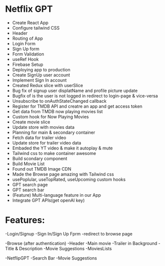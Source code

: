 # Netflix GPT

- Create React App
- Configure tailwind CSS
- Header
- Routing of App
- Login Form
- Sign Up form
- Form Validation
- useRef Hook
- Firebase Setup
- Deploying app to production
- Create SignUp user account
- Implement Sign In account
- Created Redux slice with userSlice
- Bug fix of signup user displatName and profile picture update
- Bugfix of is the user is not logged in redirect to login-page & vice-versa
- Unsubscribe to onAuthStateChanged callback
- Register for TMDB API and creatre an app and get access token
- Get data from TMDB now playing movies list
- Custom hook for Now Playing Movies
- Create movie slice
- Update store with movies data
- Planning for main & secondary container
- Fetch data for trailer video
- Update store for trailer video data
- Embaded the YT video & make it autoplay & mute
- Tailwind css to make container awesome
- Build scondary component
- Build Movie List
- Found out TMDB Image CDN
- Made the Browse page amazing with Tailwind css
- usePoplular, useTopRated, useUpcoming custom hooks
- GPT search page
- GPT search bar
- (Feature) Multi-language feature in our App
- Integrate GPT APIs(get openAI key)



# Features:
-Login/Signup
    -Sign In/Sign Up Fprm
    -redirect to browse page
    
-Browse (after authentication)
    -Header
    -Main movie
        -Trailer in Background 
        -Title & Description
        -Movie Suggestions
        -MoviesLists

-NetflipGPT
    -Search Bar
    -Movie Suggestions